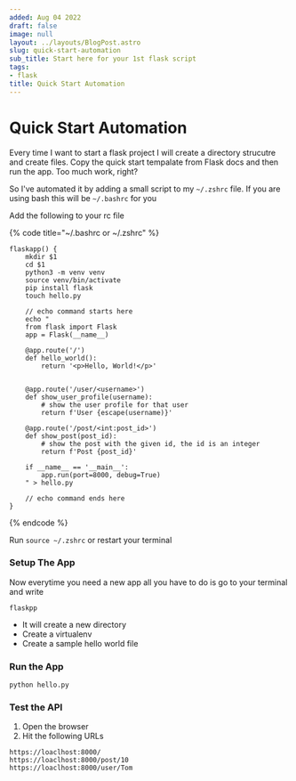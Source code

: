 ```yaml
---
added: Aug 04 2022
draft: false
image: null
layout: ../layouts/BlogPost.astro
slug: quick-start-automation
sub_title: Start here for your 1st flask script
tags:
- flask
title: Quick Start Automation
---
```


# Quick Start Automation

Every time I want to start a flask project I will create a directory strucutre and create files. Copy the quick start tempalate from Flask docs and then run the app. Too much work, right?

So I've automated it by adding a small script to my `~/.zshrc` file. If you are using bash this will be `~/.bashrc` for you

Add the following to your rc file

{% code title="~/.bashrc or ~/.zshrc" %}
```
flaskapp() {
    mkdir $1
    cd $1  
    python3 -m venv venv
    source venv/bin/activate
    pip install flask
    touch hello.py
    
    // echo command starts here
    echo "
    from flask import Flask
    app = Flask(__name__)
    
    @app.route('/')
    def hello_world():
        return '<p>Hello, World!</p>'
    
    
    @app.route('/user/<username>')
    def show_user_profile(username):
        # show the user profile for that user
        return f'User {escape(username)}'
    
    @app.route('/post/<int:post_id>')
    def show_post(post_id):
        # show the post with the given id, the id is an integer
        return f'Post {post_id}'
    
    if __name__ == '__main__':
    	app.run(port=8000, debug=True)
    " > hello.py
    
    // echo command ends here
}
```
{% endcode %}

Run `source ~/.zshrc` or restart your terminal

### Setup The App

Now everytime you need a new app all you have to do is go to your terminal and write

```
flaskpp
```

* It will create a new directory
* Create a virtualenv
* Create a sample hello world file

### Run the App

`python hello.py`

### Test the API

1. Open the browser
2. Hit the following URLs

```
https://loaclhost:8000/
https://loaclhost:8000/post/10
https://loaclhost:8000/user/Tom
```